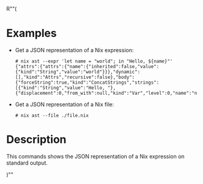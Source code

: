 R""(

# Examples

* Get a JSON representation of a Nix expression:

  ```console
  # nix ast --expr 'let name = "world"; in "Hello, ${name}"'
  {"attrs":{"attrs":{"name":{"inherited":false,"value":{"kind":"String","value":"world"}}},"dynamic":[],"kind":"Attrs","recursive":false},"body":{"forceString":true,"kind":"ConcatStrings","strings":[{"kind":"String","value":"Hello, "},{"displacement":0,"from_with":null,"kind":"Var","level":0,"name":"name"}]},"kind":"Let"}
  ```

* Get a JSON representation of a Nix file:
  ```console
  # nix ast --file ./file.nix
  ```

# Description

This commands shows the JSON representation of a Nix expression on standard output.

)""
